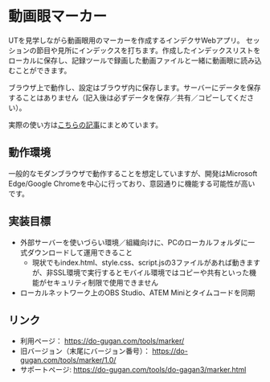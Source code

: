 # 動画眼マーカー
UTを見学しながら動画眼用のマーカーを作成するインデクサWebアプリ。
セッションの節目や見所にインデックスを打ちます。作成したインデックスリストをローカルに保存し、記録ツールで録画した動画ファイルと一緒に動画眼に読み込むことができます。

ブラウザ上で動作し、設定はブラウザ内に保存します。サーバーにデータを保存することはありません（記入後は必ずデータを保存／共有／コピーしてください）。

実際の使い方は[こちらの記事](https://do-gugan.com/blog/archives/2023/12/do-gagan_timestamp_sync.html)にまとめています。

## 動作環境
一般的なモダンブラウザで動作することを想定していますが、開発はMicrosoft Edge/Google Chromeを中心に行っており、意図通りに機能する可能性が高いです。

## 実装目標
- 外部サーバーを使いづらい環境／組織向けに、PCのローカルフォルダに一式ダウンロードして運用できること
  - 現状でもindex.html、style.css、script.jsの3ファイルがあれば動きますが、非SSL環境で実行するとモバイル環境ではコピーや共有といった機能がセキュリティ制限で使用できません
- ローカルネットワーク上のOBS Studio、ATEM Miniとタイムコードを同期

## リンク
- 利用ページ： https://do-gugan.com/tools/marker/
- 旧バージョン（末尾にバージョン番号）： https://do-gugan.com/tools/marker/1.0/
- サポートページ: https://do-gugan.com/tools/do-gagan3/marker.html
